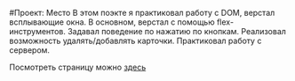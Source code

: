 #Проект: Место
В этом поэкте я практиковал работу с DOM, верстал всплывающие окна.
В основном, верстал с помощью flex- инструментов.
Задавал поведение по нажатию по кнопкам.
Реализовал возможность удалять/добавлять карточки.
Практиковал работу с сервером.


Посмотреть страницу можно [здесь](https://lexkarpov.github.io/mesto/)
